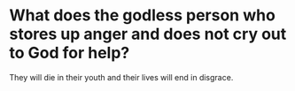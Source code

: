# What does the godless person who stores up anger and does not cry out to God for help?

They will die in their youth and their lives will end in disgrace.
